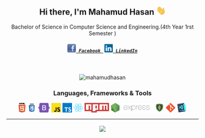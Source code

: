 <h2 align="center">Hi there, I'm Mahamud Hasan  <img src="./img/hello.gif" width="25px"></h2>
<p align="center">
   Bachelor of Science in Computer Science and Engineering.(4th Year 1rst Semester )
</p>
<h5 align="center">
  <code><a href="https://www.facebook.com/mahamudhasanmithoon/" target="blank" title="Facebook Profile"><img width="22" src="./img/facebook-32x32.png"> Facebook </a></code>
  <code><a href="https://www.linkedin.com/in/mahmud-hasan-6734091a3/" target="blank" title="LinkedIn Profile"><img width="22" src="./img/linkedin.svg"> LinkedIn</a></code>
</h5>
<br>

<p align="center"> <img src="https://komarev.com/ghpvc/?username=mahamudhasan0&label=Profile%20views&color=0e75b6&color=green" alt="mahamudhasan" /> </p>

<h3 align="center">Languages, Frameworks & Tools</h3>

<p align="center">
  <code><img title="HTML5" height="25" src="./img/html5.svg"></code>
  <code><img title="CSS" height="25" src="./img/css.svg"></code>
  <code><img title="Bootstrap" height="25" src="./img/bootstrap-5.png"></code>
  <code><img title="JavaScript" height="25" src="./img/javascript.svg"></code>
  <code><img title="TypeScript" height="25" src="./img/typescript.png"></code>
  <code><img title="React" height="25" src="./img/react-original.svg"></code>
  <code><img title="npm" height="25" src="./img/npm.png"></code>
  <code><img title="NodeJS" height="25" src="./img/nodejs.png"></code>
  <code><img title="ExpressJS" height="25" src="./img/Expressjs.png"></code>
  <code><img title="MongoDB" height="25" src="./img/mongodb.png"></code>
  <code><img title="Git" height="25" src="./img/git-original.svg"></code>
  <code><img title="VSCode" height="25" src="./img/vscode.png"></code>
</p>

<hr>

<p align=center>
  <img height="175" align=center src="https://github-readme-stats.vercel.app/api?username=mahamudhasan0&show_icons=true&theme=radical" />
</p>
